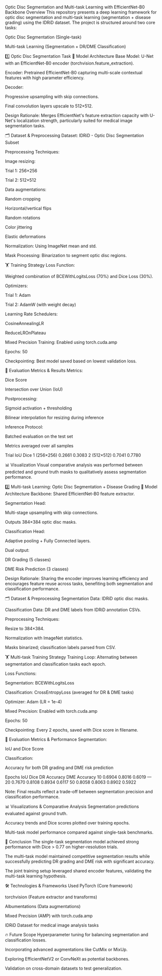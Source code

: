 Optic Disc Segmentation and Multi-task Learning with EfficientNet-B0 Backbone
Overview
This repository presents a deep learning framework for optic disc segmentation and multi-task learning (segmentation + disease grading) using the IDRiD dataset. The project is structured around two core tasks:

Optic Disc Segmentation (Single-task)

Multi-task Learning (Segmentation + DR/DME Classification)

1️⃣ Optic Disc Segmentation Task
📐 Model Architecture
Base Model: U-Net with an EfficientNet-B0 encoder (torchvision.feature_extraction).

Encoder: Pretrained EfficientNet-B0 capturing multi-scale contextual features with high parameter efficiency.

Decoder:

Progressive upsampling with skip connections.

Final convolution layers upscale to 512×512.

Design Rationale:
Merges EfficientNet's feature extraction capacity with U-Net's localization strength, particularly suited for medical image segmentation tasks.

🗂️ Dataset & Preprocessing
Dataset: IDRiD - Optic Disc Segmentation Subset

Preprocessing Techniques:

Image resizing:

Trial 1: 256×256

Trial 2: 512×512

Data augmentations:

Random cropping

Horizontal/vertical flips

Random rotations

Color jittering

Elastic deformations

Normalization: Using ImageNet mean and std.

Mask Processing: Binarization to segment optic disc regions.

🏋️ Training Strategy
Loss Function:

Weighted combination of BCEWithLogitsLoss (70%) and Dice Loss (30%).

Optimizers:

Trial 1: Adam

Trial 2: AdamW (with weight decay)

Learning Rate Schedulers:

CosineAnnealingLR

ReduceLROnPlateau

Mixed Precision Training: Enabled using torch.cuda.amp

Epochs: 50

Checkpointing: Best model saved based on lowest validation loss.

🧪 Evaluation Metrics & Results
Metrics:

Dice Score

Intersection over Union (IoU)

Postprocessing:

Sigmoid activation + thresholding

Bilinear interpolation for resizing during inference

Inference Protocol:

Batched evaluation on the test set

Metrics averaged over all samples

Trial	IoU	Dice
1 (256×256)	0.2661	0.3083
2 (512×512)	0.7041	0.7780

📊 Visualization
Visual comparative analysis was performed between predicted and ground truth masks to qualitatively assess segmentation performance.

2️⃣ Multi-task Learning: Optic Disc Segmentation + Disease Grading
📐 Model Architecture
Backbone: Shared EfficientNet-B0 feature extractor.

Segmentation Head:

Multi-stage upsampling with skip connections.

Outputs 384×384 optic disc masks.

Classification Head:

Adaptive pooling + Fully Connected layers.

Dual output:

DR Grading (5 classes)

DME Risk Prediction (3 classes)

Design Rationale:
Sharing the encoder improves learning efficiency and encourages feature reuse across tasks, benefiting both segmentation and classification performance.

🗂️ Dataset & Preprocessing
Segmentation Data: IDRiD optic disc masks.

Classification Data: DR and DME labels from IDRiD annotation CSVs.

Preprocessing Techniques:

Resize to 384×384.

Normalization with ImageNet statistics.

Masks binarized; classification labels parsed from CSV.

🏋️ Multi-task Training Strategy
Training Loop: Alternating between segmentation and classification tasks each epoch.

Loss Functions:

Segmentation: BCEWithLogitsLoss

Classification: CrossEntropyLoss (averaged for DR & DME tasks)

Optimizer: Adam (LR = 1e-4)

Mixed Precision: Enabled with torch.cuda.amp

Epochs: 50

Checkpointing: Every 2 epochs, saved with Dice score in filename.

🧪 Evaluation Metrics & Performance
Segmentation:

IoU and Dice Score

Classification:

Accuracy for both DR grading and DME risk prediction

Epochs	IoU	Dice	DR Accuracy	DME Accuracy
10	0.6904	0.8016	0.6019	—
20	0.7670	0.8108	0.8934	0.6117
50	0.8058	0.8063	0.8902	0.5922

Note: Final results reflect a trade-off between segmentation precision and classification performance.

📊 Visualizations & Comparative Analysis
Segmentation predictions evaluated against ground truth.

Accuracy trends and Dice scores plotted over training epochs.

Multi-task model performance compared against single-task benchmarks.

📝 Conclusion
The single-task segmentation model achieved strong performance with Dice > 0.77 on higher-resolution trials.

The multi-task model maintained competitive segmentation results while successfully predicting DR grading and DME risk with significant accuracy.

The joint training setup leveraged shared encoder features, validating the multi-task learning hypothesis.

🛠️ Technologies & Frameworks Used
PyTorch (Core framework)

torchvision (Feature extractor and transforms)

Albumentations (Data augmentations)

Mixed Precision (AMP) with torch.cuda.amp

IDRiD Dataset for medical image analysis tasks

🔥 Future Scope
Hyperparameter tuning for balancing segmentation and classification losses.

Incorporating advanced augmentations like CutMix or MixUp.

Exploring EfficientNetV2 or ConvNeXt as potential backbones.

Validation on cross-domain datasets to test generalization.

